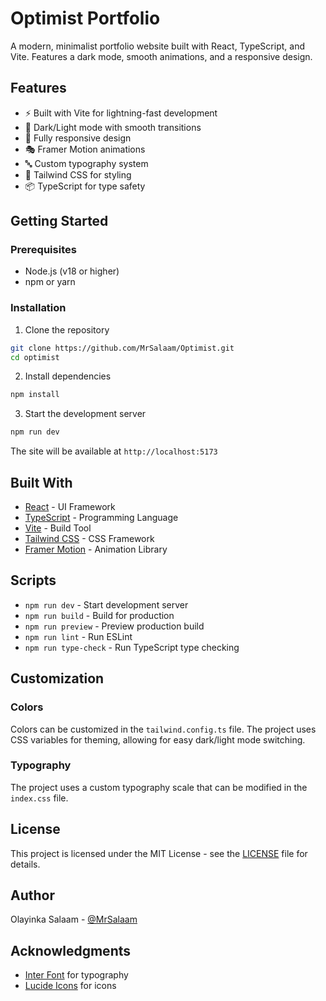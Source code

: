 # Optimist Portfolio

A modern, minimalist portfolio website built with React, TypeScript, and Vite. Features a dark mode, smooth animations, and a responsive design.

## Features

- ⚡️ Built with Vite for lightning-fast development
- 🎨 Dark/Light mode with smooth transitions
- 📱 Fully responsive design
- 🎭 Framer Motion animations
- 🔤 Custom typography system
- 💅 Tailwind CSS for styling
- 📦 TypeScript for type safety

## Getting Started

### Prerequisites

- Node.js (v18 or higher)
- npm or yarn

### Installation

1. Clone the repository
```bash
git clone https://github.com/MrSalaam/Optimist.git
cd optimist
```

2. Install dependencies
```bash
npm install
```

3. Start the development server
```bash
npm run dev
```

The site will be available at `http://localhost:5173`



## Built With

- [React](https://reactjs.org/) - UI Framework
- [TypeScript](https://www.typescriptlang.org/) - Programming Language
- [Vite](https://vitejs.dev/) - Build Tool
- [Tailwind CSS](https://tailwindcss.com/) - CSS Framework
- [Framer Motion](https://www.framer.com/motion/) - Animation Library

## Scripts

- `npm run dev` - Start development server
- `npm run build` - Build for production
- `npm run preview` - Preview production build
- `npm run lint` - Run ESLint
- `npm run type-check` - Run TypeScript type checking

## Customization

### Colors

Colors can be customized in the `tailwind.config.ts` file. The project uses CSS variables for theming, allowing for easy dark/light mode switching.

### Typography

The project uses a custom typography scale that can be modified in the `index.css` file.

## License

This project is licensed under the MIT License - see the [LICENSE](LICENSE) file for details.

## Author

Olayinka Salaam - [@MrSalaam](https://github.com/MrSalaam)

## Acknowledgments

- [Inter Font](https://rsms.me/inter/) for typography
- [Lucide Icons](https://lucide.dev/) for icons
